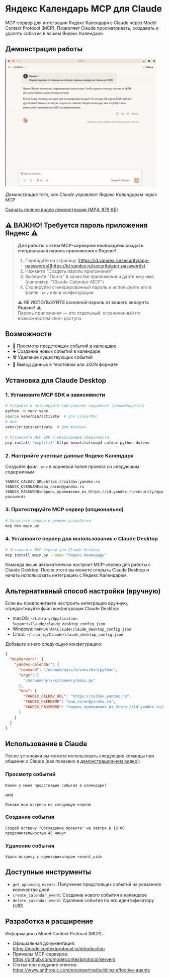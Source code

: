 # Яндекс Календарь MCP для Claude

MCP-сервер для интеграции Яндекс Календаря с Claude через Model Context Protocol (MCP). Позволяет Claude просматривать, создавать и удалять события в вашем Яндекс Календаре.

## Демонстрация работы

![Демонстрация работы Яндекс Календаря в Claude](media/demo-short.gif)

*Демонстрация того, как Claude управляет Яндекс Календарем через MCP*

[Скачать полное видео демонстрации (MP4, 879 КБ)](media/Ya-Calendar-MCP-Demo.mp4)

## ⚠️ ВАЖНО! Требуется пароль приложения Яндекс ⚠️

> **Для работы с этим MCP-сервером необходимо создать специальный пароль приложения в Яндекс!**
> 
> 1. Перейдите на страницу [https://id.yandex.ru/security/app-passwords](https://id.yandex.ru/security/app-passwords)
> 2. Нажмите "Создать пароль приложения"
> 3. Выберите "Почта" в качестве приложения и дайте ему имя (например, "Claude-Calendar-MCP")
> 4. Скопируйте сгенерированный пароль и используйте его в файле `.env` или в конфигурации
> 
> ⚠️ **НЕ ИСПОЛЬЗУЙТЕ основной пароль от вашего аккаунта Яндекс!** ⚠️  
> Пароль приложения — это отдельный, ограниченный по возможностям ключ доступа.

## Возможности

- 📅 Просмотр предстоящих событий в календаре
- ➕ Создание новых событий в календаре
- 🗑️ Удаление существующих событий
- 📝 Вывод данных в текстовом или JSON формате

## Установка для Claude Desktop

### 1. Установите MCP SDK и зависимости

```bash
# Создайте и активируйте виртуальное окружение (рекомендуется)
python -m venv venv
source venv/bin/activate  # для Linux/Mac
# или
venv\Scripts\activate  # для Windows

# Установите MCP SDK и необходимые зависимости
pip install "mcp[cli]" httpx beautifulsoup4 caldav python-dotenv
```

### 2. Настройте учетные данные Яндекс Календаря

Создайте файл `.env` в корневой папке проекта со следующим содержимым:

```
YANDEX_CALDAV_URL=https://caldav.yandex.ru
YANDEX_USERNAME=ваш_логин@yandex.ru
YANDEX_PASSWORD=пароль_приложения_из_https://id.yandex.ru/security/app-passwords
```

### 3. Протестируйте MCP сервер (опционально)

```bash
# Запустите сервер в режиме разработки
mcp dev main.py
```

### 4. Установите сервер для использования с Claude Desktop

```bash
# Установите MCP-сервер для Claude Desktop
mcp install main.py --name "Яндекс Календарь"
```

Команда выше автоматически настроит MCP-сервер для работы с Claude Desktop. После этого вы можете открыть Claude Desktop и начать использовать интеграцию с Яндекс Календарем.

## Альтернативный способ настройки (вручную)

Если вы предпочитаете настроить интеграцию вручную, отредактируйте файл конфигурации Claude Desktop:

- macOS: `~/Library/Application Support/Claude/claude_desktop_config.json`
- Windows: `%APPDATA%\Claude\claude_desktop_config.json`
- Linux: `~/.config/Claude/claude_desktop_config.json`

Добавьте в него следующую конфигурацию:

```json
{
  "mcpServers": {
    "yandex-calendar": {
      "command": "/полный/путь/к/venv/bin/python",
      "args": [
        "/полный/путь/к/проекту/main.py"
      ],
      "env": {
        "YANDEX_CALDAV_URL": "https://caldav.yandex.ru",
        "YANDEX_USERNAME": "ваш_логин@yandex.ru",
        "YANDEX_PASSWORD": "пароль_приложения_из_https://id.yandex.ru/security/app-passwords"
      }
    }
  }
}
```

## Использование в Claude

После установки вы можете использовать следующие команды при общении с Claude (как показано в [демонстрационном видео](#демонстрация-работы)):

### Просмотр событий

```
Какие у меня предстоящие события в календаре?
```

или

```
Покажи мои встречи на следующую неделю
```

### Создание события

```
Создай встречу "Обсуждение проекта" на завтра в 15:00 продолжительностью 45 минут
```

### Удаление события

```
Удали встречу с идентификатором <event_uid>
```

## Доступные инструменты

- `get_upcoming_events`: Получение предстоящих событий на указанное количество дней
- `create_calendar_event`: Создание нового события в календаре
- `delete_calendar_event`: Удаление события по его идентификатору (UID)

## Разработка и расширение

Информация о Model Context Protocol (MCP):
- Официальная документация: https://modelcontextprotocol.io/introduction
- Примеры MCP-серверов: https://github.com/modelcontextprotocol/servers
- Статья про создание агентов: https://www.anthropic.com/engineering/building-effective-agents